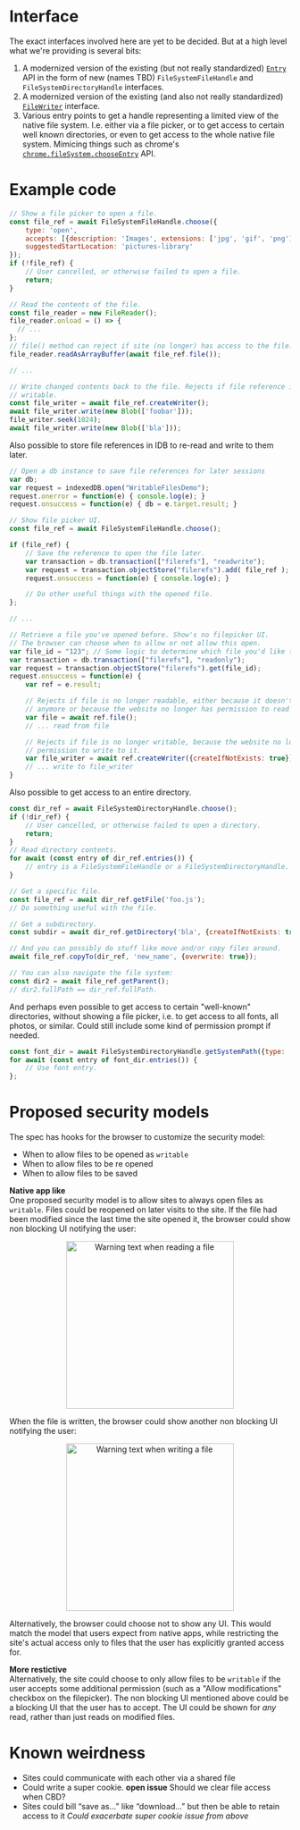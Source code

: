 # Interface
The exact interfaces involved here are yet to be decided. But at a high level
what we're providing is several bits:

1. A modernized version of the existing (but not really standardized)
   [`Entry`](https://www.w3.org/TR/2012/WD-file-system-api-20120417/#idl-def-Entry)
   API in the form of new (names TBD) `FileSystemFileHandle` and
   `FileSystemDirectoryHandle` interfaces.
2. A modernized version of the existing (and also not really standardized)
   [`FileWriter`](https://dev.w3.org/2009/dap/file-system/file-writer.html#the-filewriter-interface)
   interface.
3. Various entry points to get a handle representing a limited view of the
   native file system. I.e. either via a file picker, or to get access to
   certain well known directories, or even to get access to the whole native
   file system. Mimicing things such as chrome's
   [`chrome.fileSystem.chooseEntry`](https://developer.chrome.com/apps/fileSystem#method-chooseEntry) API.


# Example code

```javascript
// Show a file picker to open a file.
const file_ref = await FileSystemFileHandle.choose({
    type: 'open',
    accepts: [{description: 'Images', extensions: ['jpg', 'gif', 'png']}],
    suggestedStartLocation: 'pictures-library'
});
if (!file_ref) {
    // User cancelled, or otherwise failed to open a file.
    return;
}

// Read the contents of the file.
const file_reader = new FileReader();
file_reader.onload = () => {
  // ...
};
// file() method can reject if site (no longer) has access to the file.
file_reader.readAsArrayBuffer(await file_ref.file());

// ...

// Write changed contents back to the file. Rejects if file reference is not
// writable.
const file_writer = await file_ref.createWriter();
await file_writer.write(new Blob(['foobar']));
file_writer.seek(1024);
await file_writer.write(new Blob(['bla']));
```

Also possible to store file references in IDB to re-read and write to them later.

```javascript
// Open a db instance to save file references for later sessions
var db;
var request = indexedDB.open("WritableFilesDemo");
request.onerror = function(e) { console.log(e); }
request.onsuccess = function(e) { db = e.target.result; }

// Show file picker UI.
const file_ref = await FileSystemFileHandle.choose();

if (file_ref) {
    // Save the reference to open the file later.
    var transaction = db.transaction(["filerefs"], "readwrite");
    var request = transaction.objectStore("filerefs").add( file_ref );
    request.onsuccess = function(e) { console.log(e); }

    // Do other useful things with the opened file.
};

// ...

// Retrieve a file you've opened before. Show's no filepicker UI.
// The browser can choose when to allow or not allow this open.
var file_id = "123"; // Some logic to determine which file you'd like to open
var transaction = db.transaction(["filerefs"], "readonly");
var request = transaction.objectStore("filerefs").get(file_id);
request.onsuccess = function(e) {
    var ref = e.result;

    // Rejects if file is no longer readable, either because it doesn't exist
    // anymore or because the website no longer has permission to read it.
    var file = await ref.file();
    // ... read from file

    // Rejects if file is no longer writable, because the website no longer has
    // permission to write to it.
    var file_writer = await ref.createWriter({createIfNotExists: true});
    // ... write to file_writer
}
```

Also possible to get access to an entire directory.

```javascript
const dir_ref = await FileSystemDirectoryHandle.choose();
if (!dir_ref) {
    // User cancelled, or otherwise failed to open a directory.
    return;
}
// Read directory contents.
for await (const entry of dir_ref.entries()) {
    // entry is a FileSystemFileHandle or a FileSystemDirectoryHandle.
}

// Get a specific file.
const file_ref = await dir_ref.getFile('foo.js');
// Do something useful with the file.

// Get a subdirectory.
const subdir = await dir_ref.getDirectory('bla', {createIfNotExists: true});

// And you can possibly do stuff like move and/or copy files around.
await file_ref.copyTo(dir_ref, 'new_name', {overwrite: true});

// You can also navigate the file system:
const dir2 = await file_ref.getParent();
// dir2.fullPath == dir_ref.fullPath.
```

And perhaps even possible to get access to certain "well-known" directories,
without showing a file picker, i.e. to get access to all fonts, all photos, or
similar. Could still include some kind of permission prompt if needed.

```javascript
const font_dir = await FileSystemDirectoryHandle.getSystemPath({type: 'fonts'});
for await (const entry of font_dir.entries()) {
    // Use font entry.
};
```

# Proposed security models
The spec has hooks for the browser to customize the security model:

- When to allow files to be opened as `writable`
- When to allow files to be re opened
- When to allow files to be saved

__Native app like__<br>
One proposed security model is to allow sites to always open files as `writable`. Files could be reopened on later visits to the site. If the file had been modified since the last time the site opened it, the browser could show non blocking UI notifying the user:

<div align="center">
    <img src="img/read-warning.png" alt="Warning text when reading a file" width="300px"></img>
</div>

When the file is written, the browser could show another non blocking UI notifying the user:

<div align="center">
    <img src="img/write-warning.png" alt="Warning text when writing a file" width="300px"></img>
</div>

Alternatively, the browser could choose not to show any UI. This would match the model that users expect from native apps, while restricting the site's actual access only to files that the user has explicitly granted access for.

__More restictive__<br>
Alternatively, the site could choose to only allow files to be `writable` if the user accepts some additional permission (such as a "Allow modifications" checkbox on the filepicker). The non blocking UI mentioned above could be a blocking UI that the user has to accept. The UI could be shown for *any* read, rather than just reads on modified files.

# Known weirdness
- Sites could communicate with each other via a shared file
- Could write a super cookie. __open issue__ Should we clear file access when CBD?
- Sites could bill “save as…” like “download…” but then be able to retain access to it *Could exacerbate super cookie issue from above*

